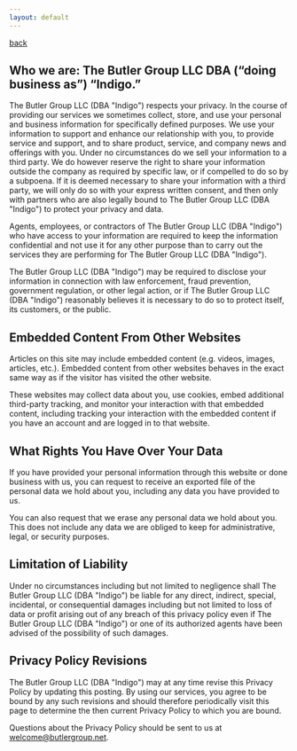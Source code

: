 ```yaml
---
layout: default
---
```

[back](./)
## Who we are: The Butler Group LLC DBA (“doing business as”) “Indigo.”

The Butler Group LLC (DBA "Indigo") respects your privacy.
In the course of providing our services we sometimes collect, store, and use your personal and business
information for specifically defined purposes.
We use your information to support and enhance our relationship with you, to provide service and support, and to
share product, service, and company news and offerings with you.
Under no circumstances do we sell your information to a third party.
We do however reserve the right to share your information outside the company as required by specific law, or if
compelled to do so by a subpoena.
If it is deemed necessary to share your information with a third party, we will only do so with your express
written consent, and then only with partners who are also legally bound to The Butler Group LLC (DBA "Indigo") to protect your
privacy and data.

Agents, employees, or contractors of The Butler Group LLC (DBA "Indigo") who have access to your information are required to
keep the information confidential and not use it for any other purpose than to carry out the services they are
performing for The Butler Group LLC (DBA "Indigo").

The Butler Group LLC (DBA "Indigo") may be required to disclose your information in connection with law enforcement, fraud
prevention, government regulation, or other legal action, or if The Butler Group LLC (DBA "Indigo") reasonably believes it is
necessary to do so to protect itself, its customers, or the public.

## Embedded Content From Other Websites

Articles on this site may include embedded content (e.g. videos, images, articles, etc.).
Embedded content from other websites behaves in the exact same way as if the visitor has visited the other
website.

These websites may collect data about you, use cookies, embed additional third-party tracking, and monitor your
interaction with that embedded content, including tracking your interaction with the embedded content if you
have an account and are logged in to that website.

## What Rights You Have Over Your Data

If you have provided your personal information through this website or done business with us,
you can request to receive an exported file of the personal data we hold about you, including any data you have
provided to us.

You can also request that we erase any personal data we hold about you.
This does not include any data we are obliged to keep for administrative, legal, or security purposes.

## Limitation of Liability

Under no circumstances including but not limited to negligence shall The Butler Group LLC (DBA "Indigo") be liable for any
direct, indirect, special, incidental, or consequential damages including but not limited to loss of data or
profit arising out of any breach of this privacy policy even if The Butler Group LLC (DBA "Indigo") or one of its authorized
agents have been advised of the possibility of such damages. 

## Privacy Policy Revisions

The Butler Group LLC (DBA "Indigo") may at any time revise this Privacy Policy by updating this posting.
By using our services, you agree to be bound by any such revisions and should therefore periodically visit this
page to determine the then current Privacy Policy to which you are bound.

Questions about the Privacy Policy should be sent to us at welcome@butlergroup.net. 
